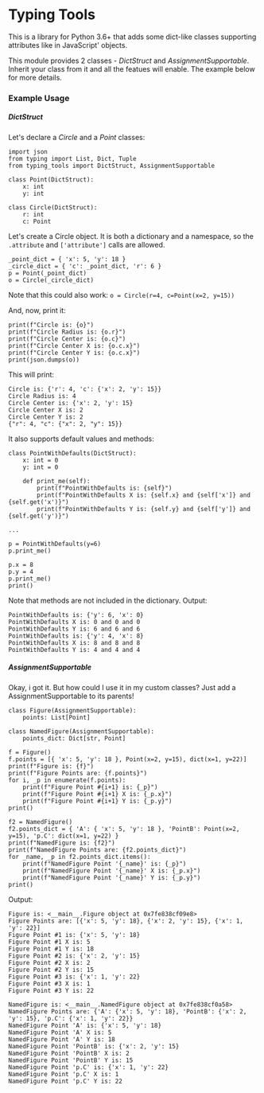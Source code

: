 # Typing Tools
This is a library for Python 3.6+ that adds some dict-like classes supporting attributes like in JavaScript' objects. 

This module provides 2 classes - _DictStruct_ and _AssignmentSupportable_.
Inherit your class from it and all the featues will enable.
The example below for more details.

### Example Usage

##### DictStruct
Let's declare a _Circle_ and a _Point_ classes:
```code=python
import json
from typing import List, Dict, Tuple
from typing_tools import DictStruct, AssignmentSupportable

class Point(DictStruct):
    x: int
    y: int

class Circle(DictStruct):
    r: int
    c: Point
```

Let's create a Circle object.
It is both a dictionary and a namespace, so the `.attribute` and `['attribute']` calls are allowed.
```code=python
_point_dict = { 'x': 5, 'y': 18 }
_circle_dict = { 'c': _point_dict, 'r': 6 }
p = Point(_point_dict)
o = Circle(_circle_dict)
```
Note that this could also work:
`o = Circle(r=4, c=Point(x=2, y=15))`

And, now, print it:
```code=python
print(f"Circle is: {o}")
print(f"Circle Radius is: {o.r}")
print(f"Circle Center is: {o.c}")
print(f"Circle Center X is: {o.c.x}")
print(f"Circle Center Y is: {o.c.x}")
print(json.dumps(o))
```

This will print:
```
Circle is: {'r': 4, 'c': {'x': 2, 'y': 15}}
Circle Radius is: 4
Circle Center is: {'x': 2, 'y': 15}
Circle Center X is: 2
Circle Center Y is: 2
{"r": 4, "c": {"x": 2, "y": 15}}
```

It also supports default values and methods:
```code=python
class PointWithDefaults(DictStruct):
    x: int = 0
    y: int = 0
    
    def print_me(self):
        print(f"PointWithDefaults is: {self}")
        print(f"PointWithDefaults X is: {self.x} and {self['x']} and {self.get('x')}")
        print(f"PointWithDefaults Y is: {self.y} and {self['y']} and {self.get('y')}")

...

p = PointWithDefaults(y=6)
p.print_me()

p.x = 8
p.y = 4
p.print_me()
print()
```

Note that methods are not included in the dictionary.
Output:
```
PointWithDefaults is: {'y': 6, 'x': 0}
PointWithDefaults X is: 0 and 0 and 0
PointWithDefaults Y is: 6 and 6 and 6
PointWithDefaults is: {'y': 4, 'x': 8}
PointWithDefaults X is: 8 and 8 and 8
PointWithDefaults Y is: 4 and 4 and 4
```
##### AssignmentSupportable
Okay, i got it. But how could I use it in my custom classes?
Just add a AssignmentSupportable to its parents! 
```code=python
class Figure(AssignmentSupportable):
    points: List[Point]

class NamedFigure(AssignmentSupportable):
    points_dict: Dict[str, Point]
```

```code=python
f = Figure()
f.points = [{ 'x': 5, 'y': 18 }, Point(x=2, y=15), dict(x=1, y=22)]
print(f"Figure is: {f}")
print(f"Figure Points are: {f.points}")
for i, _p in enumerate(f.points):
    print(f"Figure Point #{i+1} is: {_p}")
    print(f"Figure Point #{i+1} X is: {_p.x}")
    print(f"Figure Point #{i+1} Y is: {_p.y}")
print()

f2 = NamedFigure()
f2.points_dict = { 'A': { 'x': 5, 'y': 18 }, 'PointB': Point(x=2, y=15), 'p.C': dict(x=1, y=22) }
print(f"NamedFigure is: {f2}")
print(f"NamedFigure Points are: {f2.points_dict}")
for _name, _p in f2.points_dict.items():
    print(f"NamedFigure Point '{_name}' is: {_p}")
    print(f"NamedFigure Point '{_name}' X is: {_p.x}")
    print(f"NamedFigure Point '{_name}' Y is: {_p.y}")
print()
```
Output:
```
Figure is: <__main__.Figure object at 0x7fe838cf09e8>
Figure Points are: [{'x': 5, 'y': 18}, {'x': 2, 'y': 15}, {'x': 1, 'y': 22}]
Figure Point #1 is: {'x': 5, 'y': 18}
Figure Point #1 X is: 5
Figure Point #1 Y is: 18
Figure Point #2 is: {'x': 2, 'y': 15}
Figure Point #2 X is: 2
Figure Point #2 Y is: 15
Figure Point #3 is: {'x': 1, 'y': 22}
Figure Point #3 X is: 1
Figure Point #3 Y is: 22

NamedFigure is: <__main__.NamedFigure object at 0x7fe838cf0a58>
NamedFigure Points are: {'A': {'x': 5, 'y': 18}, 'PointB': {'x': 2, 'y': 15}, 'p.C': {'x': 1, 'y': 22}}
NamedFigure Point 'A' is: {'x': 5, 'y': 18}
NamedFigure Point 'A' X is: 5
NamedFigure Point 'A' Y is: 18
NamedFigure Point 'PointB' is: {'x': 2, 'y': 15}
NamedFigure Point 'PointB' X is: 2
NamedFigure Point 'PointB' Y is: 15
NamedFigure Point 'p.C' is: {'x': 1, 'y': 22}
NamedFigure Point 'p.C' X is: 1
NamedFigure Point 'p.C' Y is: 22
```
